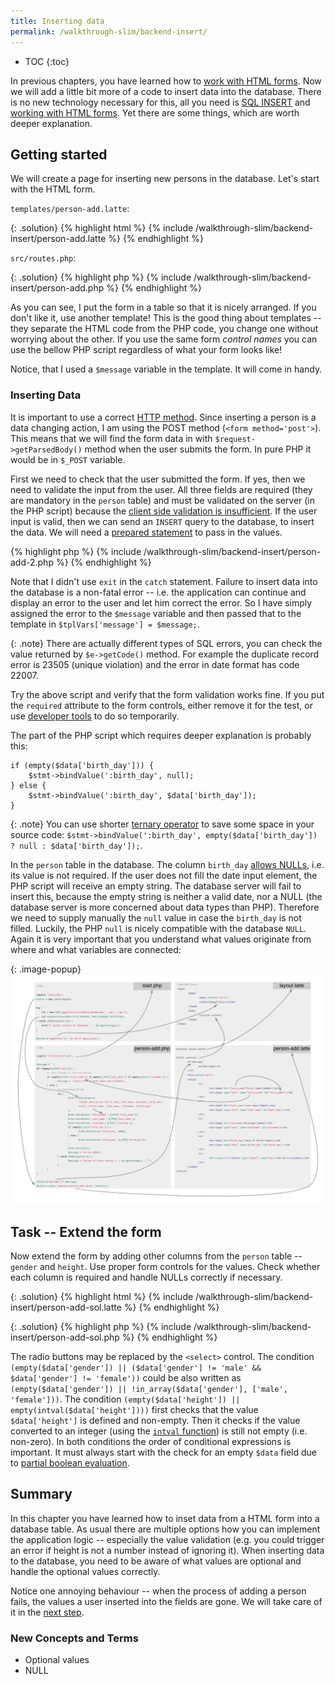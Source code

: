 ```yaml
---
title: Inserting data
permalink: /walkthrough-slim/backend-insert/
---
```


* TOC
{:toc}

In previous chapters, you have learned how to [work with HTML forms](/walkthrough-slim/html-forms/).
Now we will add a little bit more of a code to insert data into the database.
There is no new technology necessary for this, all you need is [SQL INSERT](/walkthrough-slim/database-intro/#insert) and
[working with HTML forms](/walkthrough-slim/html-forms/). Yet there are some things, which are worth deeper explanation.

## Getting started
We will create a page for inserting new persons in the database. Let's start with the HTML form.

`templates/person-add.latte`:

{: .solution}
{% highlight html %}
{% include /walkthrough-slim/backend-insert/person-add.latte %}
{% endhighlight %}

`src/routes.php`:

{: .solution}
{% highlight php %}
{% include /walkthrough-slim/backend-insert/person-add.php %}
{% endhighlight %}

As you can see, I put the form in a table so that it is nicely arranged. If you don't like it, use
another template! This is the good thing about templates -- they separate the HTML code from the PHP code,
you change one without worrying about the other. If you use the same form *control names* you can use
the bellow PHP script regardless of what your form looks like!

Notice, that I used a `$message` variable in the template. It will come in handy.

### Inserting Data
It is important to use a correct [HTTP method](/articles/http/). Since inserting a person is a data changing action, I
am using the POST method (`<form method='post'>`). This means that we will find the form data in
with `$request->getParsedBody()` method when the user submits the form. In pure PHP it would be in `$_POST` variable.

First we need to check that the user submitted the form. If yes, then we need to validate the input from the
user. All three fields are required (they are mandatory in the `person` table) and must be validated on the
server (in the PHP script) because the [client side validation is insufficient](todo).
If the user input is valid, then we can send an `INSERT` query to the database, to insert the data. We
will need a [prepared statement](/walkthrough-slim/database-using/#selecting-data-with-parameters)
to pass in the values.

{% highlight php %}
{% include /walkthrough-slim/backend-insert/person-add-2.php %}
{% endhighlight %}

Note that I didn't use `exit` in the `catch` statement. Failure to insert data into the database is a non-fatal
error -- i.e. the application can continue and display an error to the user and let him correct the error.
So I have simply assigned the error to the `$message` variable and then passed that to the template in
`$tplVars['message'] = $message;`.

{: .note}
There are actually different types of SQL errors, you can check the value returned by `$e->getCode()` method.
For example the duplicate record error is 23505 (unique violation) and the error in date format has code 22007. 

Try the above script and verify that the form validation works fine. If you put the `required` attribute to
the form controls, either remove it for the test, or use [developer tools](/course/not-a-student/#web-browser)
to do so temporarily.

The part of the PHP script which requires deeper explanation is probably this:

~~~ php?start_inline=1
if (empty($data['birth_day'])) {
    $stmt->bindValue(':birth_day', null);
} else {
    $stmt->bindValue(':birth_day', $data['birth_day']);
}
~~~

{: .note}
You can use shorter [ternary operator](http://php.net/manual/en/language.operators.comparison.php#language.operators.comparison.ternary)
to save some space in your source code:
`$stmt->bindValue(':birth_day', empty($data['birth_day']) ? null : $data['birth_day']);`.

In the `person` table in the database. The column `birth_day` [allows NULLs](/articles/sql-join/#null), i.e.
its value is not required. If the user does not fill the date input element, the PHP script will receive an empty
string. The database server will fail to insert this, because the empty string is neither a valid date, nor
a NULL (the database server is more concerned about data types than PHP). Therefore we need to
supply manually the `null` value in case the `birth_day` is not filled. Luckily, the PHP `null` is nicely compatible
with the database `NULL`. Again it is very important that you understand what values originate from
where and what variables are connected:

{: .image-popup}
![Code schema -- Script for inserting data](/common/backend-insert/code-schematic.png)

## Task -- Extend the form
Now extend the form by adding other columns from the `person` table -- `gender` and `height`. Use proper
form controls for the values. Check whether each column is required and handle NULLs correctly if necessary.

{: .solution}
{% highlight html %}
{% include /walkthrough-slim/backend-insert/person-add-sol.latte %}
{% endhighlight %}

{: .solution}
{% highlight php %}
{% include /walkthrough-slim/backend-insert/person-add-sol.php %}
{% endhighlight %}

The radio buttons may be replaced by the `<select>` control.
The condition `(empty($data['gender']) || ($data['gender'] != 'male' && $data['gender'] != 'female'))`
could be also written as `(empty($data['gender']) || !in_array($data['gender'], ['male', 'female']))`.
The condition `(empty($data['height']) || empty(intval($data['height'])))` first checks that the value
`$data['height']` is defined and non-empty. Then it checks if the value converted to an integer
(using the [`intval` function](http://php.net/manual/en/function.intval.php)) is still not empty (i.e. non-zero).
In both conditions the order of conditional expressions is important. It must always start with the check
for an empty `$data` field due to [partial boolean evaluation](todo).

## Summary
In this chapter you have learned how to inset data from a HTML form into a database table. As usual there are multiple
options how you can implement the application logic -- especially the value validation (e.g. you could trigger
an error if height is not a number instead of ignoring it). When inserting data to the database, you need to
be aware of what values are optional and handle the optional values correctly.

Notice one annoying behaviour -- when the process of adding a person fails, the values a user inserted into the fields
are gone. We will take care of it in the [next step](/walkthrough-slim/backend-update).

### New Concepts and Terms
- Optional values
- NULL
